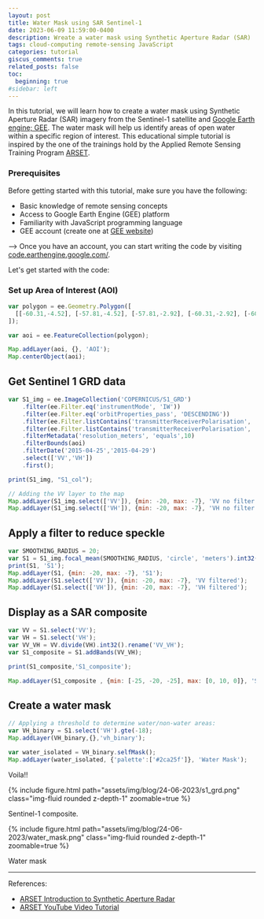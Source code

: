 ```yaml
---
layout: post
title: Water Mask using SAR Sentinel-1
date: 2023-06-09 11:59:00-0400
description: Wreate a water mask using Synthetic Aperture Radar (SAR)
tags: cloud-computing remote-sensing JavaScript
categories: tutorial
giscus_comments: true
related_posts: false
toc:
  beginning: true
#sidebar: left
---
```


In this tutorial, we will learn how to create a water mask using Synthetic Aperture Radar (SAR) imagery from the Sentinel-1 satellite and [Google Earth engine; GEE](https://developers.google.com/earth-engine/). The water mask will help us identify areas of open water within a specific region of interest. This educational simple tutorial is inspired by the one of the trainings hold by the Applied Remote Sensing Training Program [ARSET](https://appliedsciences.nasa.gov/what-we-do/capacity-building/arset).

### Prerequisites

Before getting started with this tutorial, make sure you have the following:

* Basic knowledge of remote sensing concepts
* Access to Google Earth Engine (GEE) platform
* Familiarity with JavaScript programming language
* GEE account (create one at [GEE website](https://earthengine.google.com/))

--> Once you have an account, you can start writing the code by visiting [code.earthengine.google.com/](https://code.earthengine.google.com/).

Let's get started with the code:

### Set up Area of Interest (AOI)

```javascript
var polygon = ee.Geometry.Polygon([
  [[-60.31,-4.52], [-57.81,-4.52], [-57.81,-2.92], [-60.31,-2.92], [-60.31,-4.52]]
]);

var aoi = ee.FeatureCollection(polygon);

Map.addLayer(aoi, {}, 'AOI');
Map.centerObject(aoi);
```

## Get Sentinel 1 GRD data

```javascript
var S1_img = ee.ImageCollection('COPERNICUS/S1_GRD')
    .filter(ee.Filter.eq('instrumentMode', 'IW'))
    .filter(ee.Filter.eq('orbitProperties_pass', 'DESCENDING'))
    .filter(ee.Filter.listContains('transmitterReceiverPolarisation', 'VV'))
    .filter(ee.Filter.listContains('transmitterReceiverPolarisation', 'VH'))
    .filterMetadata('resolution_meters', 'equals',10)
    .filterBounds(aoi)
    .filterDate('2015-04-25','2015-04-29')
    .select(['VV','VH'])
    .first();

print(S1_img, "S1_col");

// Adding the VV layer to the map
Map.addLayer(S1_img.select(['VV']), {min: -20, max: -7}, 'VV no filter');
Map.addLayer(S1_img.select(['VH']), {min: -20, max: -7}, 'VH no filter');
```

## Apply a filter to reduce speckle

```javascript
var SMOOTHING_RADIUS = 20;
var S1 = S1_img.focal_mean(SMOOTHING_RADIUS, 'circle', 'meters').int32();
print(S1, 'S1');
Map.addLayer(S1, {min: -20, max: -7}, 'S1');
Map.addLayer(S1.select(['VV']), {min: -20, max: -7}, 'VV filtered');
Map.addLayer(S1.select(['VH']), {min: -20, max: -7}, 'VH filtered');
```

## Display as a SAR composite 

```javascript
var VV = S1.select('VV');
var VH = S1.select('VH');
var VV_VH = VV.divide(VH).int32().rename('VV_VH');
var S1_composite = S1.addBands(VV_VH);

print(S1_composite,'S1_composite');

Map.addLayer(S1_composite , {min: [-25, -20, -25], max: [0, 10, 0]}, 'S1 composite');
```

## Create a water mask
```javascript
// Applying a threshold to determine water/non-water areas:
var VH_binary = S1.select('VH').gte(-18);
Map.addLayer(VH_binary,{},'vh_binary');

var water_isolated = VH_binary.selfMask();
Map.addLayer(water_isolated, {'palette':['#2ca25f']}, 'Water Mask');
```

Voila!!

<div class="row mt-3">
    <div class="col-sm mt-3 mt-md-0">
        {% include figure.html path="assets/img/blog/24-06-2023/s1_grd.png" class="img-fluid rounded z-depth-1" zoomable=true %}
        <p class="text-center">Sentinel-1 composite.</p>
    </div>
    <div class="col-sm mt-3 mt-md-0">
        {% include figure.html path="assets/img/blog/24-06-2023/water_mask.png" class="img-fluid rounded z-depth-1" zoomable=true %}
        <p class="text-center">Water mask</p>
    </div>
</div>


***
References:
 - [ARSET Introduction to Synthetic Aperture Radar](https://appliedsciences.nasa.gov/join-mission/training/english/arset-introduction-synthetic-aperture-radar)
 - [ARSET YouTube Video Tutorial](https://www.youtube.com/watch?v=OwrLh7pjHRQ&t=2375s)